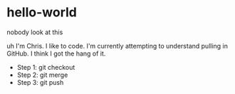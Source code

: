 # hello-world
nobody look at this

uh
I'm Chris. I like to code. I'm currently attempting to understand pulling in GitHub. I think I got the hang of it.
 - Step 1: git checkout <mergeTo>
 - Step 2: git merge <mergeFrom>
 - Step 3: git push
